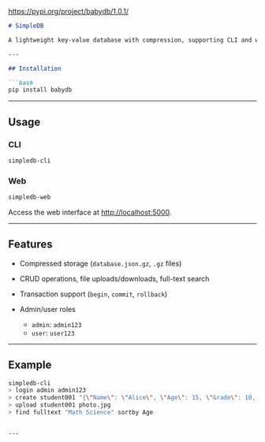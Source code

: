 https://pypi.org/project/babydb/1.0.1/

````markdown
# SimpleDB

A lightweight key-value database with compression, supporting CLI and web interfaces.

---

## Installation

```bash
pip install babydb
````

---

## Usage

### CLI

```bash
simpledb-cli
```

### Web

```bash
simpledb-web
```

Access the web interface at [http://localhost:5000](http://localhost:5000).

---

## Features

* Compressed storage (`database.json.gz`, `.gz` files)
* CRUD operations, file uploads/downloads, full-text search
* Transaction support (`begin`, `commit`, `rollback`)
* Admin/user roles

  * `admin`: `admin123`
  * `user`: `user123`

---

## Example

```bash
simpledb-cli
> login admin admin123
> create student001 "{\"Name\": \"Alice\", \"Age\": 15, \"Grade\": 10, \"Class\": \"A\", \"Subjects\": [\"Math\", \"Science\"]}"
> upload student001 photo.jpg
> find fulltext "Math Science" sortby Age
```

```

---


```
